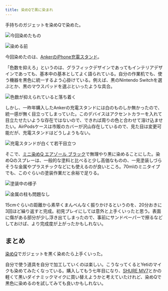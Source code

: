 ```yaml
---
title: 染めQで黒に染まれ
---
```

手持ちのガジェットを染めQで染めた。

![](https://lh4.googleusercontent.com/MmoCKY_MLCSbwer2-kxMPDEDnDvuTLpBPpgabk3A81PomEpVq9nrE8PySTfoAkJCk3KeICbbXsvCLIOjPKKr6pOCB_kLU6hE6cJOA8MaR0s00iu5OAhVW4ZaTnuZhD1bfh8XbaXxRGxMqqeXr7Tza5A9esXww_gzZbliekQUvz6WX9HS97MsN8Jo "今回染めたもの")

![](https://lh5.googleusercontent.com/_FIS7lTDYCFYIpPhZmkF318LxxYm9oWNDe0lfv2PDa6Enq0OM617bBu9u75ILPQV8MKc16O99zjmctD2ECDevoo3A4CaUztIHbGypCI_jTiP9OqLKn-_fGdkIUEA9VidI8KF_bw6l3u8q-2jHj8PeXApO4Lm-xO0LhLD1ooLKrs9gUOL9oNHJKm_ "染める前")

今回染めたのは、[AnkerのiPhone充電スタンド](https://r7kamura.com/articles/2021-09-06-anker-iphone-stand)。

「色数を抑えろ」というのは、グラフィックデザインであってもインテリアデザインであっても、基本中の基本としてよく語られている。自分の作業机でも、使う機器を黒色に統一するよう心掛けている。例えば、黒のNintendo Switchを選ぶとか、黒のマウスパッドを選ぶといったような具合。

![](https://lh5.googleusercontent.com/eE67LS4Up66KeRGQHDPuf2AR8x8p4zZp12eSVpwDccXGVTOdBXxRpC2D86o84q9uuFfv0aG5qfQmcKJ1z6rDgcPauumgndL3P8MpOgMOnZD_G9KOSniulCGZO27UINUhZZ_FvVrwR9nZLhEFQpWScr9u8Nl6l13psLfc9b5xnseb4yOf3ZDEo9Ix "色数が抑えられていると落ち着く")

しかし、一昨年購入したAnkerの充電スタンドには白のものしか無かったので、統一感が無く目立ってしまっていた。このデバイスはアクセントカラーを入れて目立たせたいような存在ではないので、できれば周りの色と合わせて溶け込ませたい。AirPodsケースは市販のカバーが沢山存在しているので、見た目は変更可能だが、充電スタンドはどうしようもない。

![](https://lh5.googleusercontent.com/A7g7Uq8Ux-46x_Q4ig7ukW680UQCjLaGeJywvU83RBDAoJvovMgDnf9YKYFuz8vKfo6lOMZeDfH0hxshm5IjxHqbs_FSyUJVWBw4m2D4pTPrC4HirlHZkhwQlBEtcgHJmnok9sPnAmhICyiz37KWYBgJJMUdoDk_Vfi3OD9xEpzHqyRp9guFbSCi "充電スタンドが白くて若干目立つ")

そこで、[ミニ染めQ エアゾール ブラック](https://www.amazon.co.jp/dp/B003QMFUKO)で無理やり黒に染めることにした。染めQのスプレーは、一般的な塗料と比べると少し高価なものの、一見塗装しづらそうな金属やプラスチックなどにも使えるのが良いところ。70mlのミニタイプでも、このぐらいの塗装作業だと余裕で足りる。

![](https://lh6.googleusercontent.com/mQvgiFp4dhvm2f9RPBeQ7j0SIC6UdgkCBAa3FjK5li0AWuFhAV1VZ1rP7oFJwdXF6S-b-IpW12_R52s4VPiLYvTDU3K2GK1JjuCDE-Nm0CBqDij4wvGvhAcMVNiioRiQnCkxyoxBIeyrlep4AwQW-T_Lfps9DlETKbIRunixXlz4IXsOte-wLvtW "塗装中の様子")

![](https://lh5.googleusercontent.com/JBxyWFjRLEz7TgofjjoLS6xaGzaUR5x1Sgmn0f3zHa_yX8k73lNUk4m-6pauBqza7WOyFNXjmec5wvProHYg2vnMFGCtI_FuQKbcsycqOAAwfTQ4WR-4Mjl4zb16MCFYQDakKxxjx6iwrExqvUpaMUwZgXxIfnq3WPH7tyXW0fLJueIL1W5Pw7MK "金属の柱も問題なし")

15cmぐらいの距離から素早くまんべんなく振りかけるというのを、20分おきに3回ほど繰り返すと完成。初見プレイにしては意外と上手くいったと思う。表面に傷がある部分が少し浮き出てしまったので、事前にサンドペーパーで擦るなどしておけば、より完成度が上がったかもしれない。

まとめ
---

[染めQ](https://www.amazon.co.jp/dp/B003QMFUKO)でガジェットを黒く染めたら上手くいった。

自分で使う道具を自分で加工していくのは楽しい。こうなってくるとYetiのマイクも染めてみたくなっている。購入してもう七年目になり、[SHURE MV7](https://www.amazon.co.jp/dp/B08KY7G1GV)とかの軽くて黒いダイナミックマイクに買い替えようかと考えていたけれど、染めQで黒色に染めるのを試してみても良いかもしれない。
